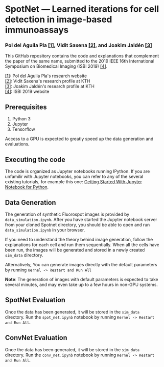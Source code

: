 # SpotNet &mdash; Learned iterations for cell detection in image-based immunoassays
### Pol del Aguila Pla [\[1\]][1], Vidit Saxena [\[2\]][2], and Joakim Jaldén [\[3\]][3]

This GitHub repository contains the code and explanations that complement the paper of the same name, submitted to the 2019 IEEE 16th International Symposium on Biomedical Imaging (ISBI 2019) [\[4\]][4].

[\[1\]][1]: Pol del Aguila Pla's research website  
[\[2\]][2]: Vidit Saxena's research profile at KTH  
[\[3\]][3]: Joakim Jaldén's research profile at KTH  
[\[4\]][4]: ISBI 2019 website

[1]: https://poldap.github.io  
[2]: https://kth.se/profile/vidits   
[3]: https://kth.se/profile/jalden 
[4]: https://biomedicalimaging.org/2019/

## Prerequisites
1. Python 3  
2. Jupyter  
3. Tensorflow  
  
Access to a GPU is expected to greatly speed up the data generation and evaluations.  

## Executing the code

The code is organized as Jupyter notebooks running IPython. If you are unfamilir with Jupyter notebooks, you can refer to any of the several existing tutorials, for example this one: [Getting Started With Jupyter Notebook for Python](https://medium.com/codingthesmartway-com-blog/getting-started-with-jupyter-notebook-for-python-4e7082bd5d46).

## Data Generation

The generation of synthetic Fluorospot images is provided by `data_simulation.ipynb`. After you have started the Jupyter notebook server from your cloned Spotnet directory, you should be able to open and run `data_simulation.ipynb` in your browser.  
  
If you need to understand the theory behind image generation, follow the explanations for each cell and run them sequentially. When all the cells have been run, the images will be generated and stored in a newly created `sim_data` directory.  
  
Alternatively, You can generate images directly with the default parameters by running `Kernel -> Restart and Run All`

**Note**: The generation of images with default parameters is expected to take several minutes, and may even take up to a few hours in non-GPU systems.

## SpotNet Evaluation

Once the data has been generated, it will be stored in the `sim_data` directory. Run the `spot_net.ipynb` notebook by running `Kernel -> Restart and Run All`.  

## ConvNet Evaluation
  
Once the data has been generated, it will be stored in the `sim_data` directory. Run the `conv_net.ipynb` notebook by running `Kernel -> Restart and Run All`.
  
